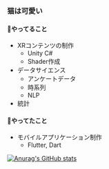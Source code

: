 ### 猫は可愛い

#### :palm_tree:やってること
- XRコンテンツの制作
  - Unity C#
  - Shader作成
- データサイエンス
  - アンケートデータ
  - 時系列
  - NLP
- 統計


#### 🏃やってたこと
- モバイルアプリケーション制作
  - Flutter, Dart

 [![Anurag's GitHub stats](https://github-readme-stats.vercel.app/api?username=keigo194547)](https://github.com/anuraghazra/github-readme-stats)
